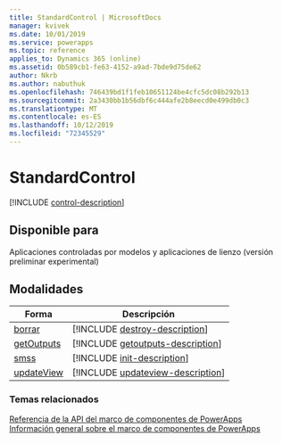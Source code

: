 ```yaml
---
title: StandardControl | MicrosoftDocs
manager: kvivek
ms.date: 10/01/2019
ms.service: powerapps
ms.topic: reference
applies_to: Dynamics 365 (online)
ms.assetid: 0b589cb1-fe63-4152-a9ad-7bde9d75de62
author: Nkrb
ms.author: nabuthuk
ms.openlocfilehash: 746439bd1f1feb10651124be4cfc5dc08b292b13
ms.sourcegitcommit: 2a3430bb1b56dbf6c444afe2b8eecd0e499db0c3
ms.translationtype: MT
ms.contentlocale: es-ES
ms.lasthandoff: 10/12/2019
ms.locfileid: "72345529"
---
```

# <a name="standardcontrol"></a>StandardControl

[!INCLUDE [control-description](includes/control-description.md)]

## <a name="available-for"></a>Disponible para 

Aplicaciones controladas por modelos y aplicaciones de lienzo (versión preliminar experimental)

## <a name="methods"></a>Modalidades

|Forma | Descripción | 
| ------------- |-------------|
|[borrar](control/destroy.md)|[!INCLUDE [destroy-description](control/includes/destroy-description.md)]| 
|[getOutputs](control/getoutputs.md)|[!INCLUDE [getoutputs-description](control/includes/getoutputs-description.md)]|
|[smss](control/init.md)|[!INCLUDE [init-description](control/includes/init-description.md)]|
|[updateView](control/updateview.md)|[!INCLUDE [updateview-description](control/includes/updateview-description.md)]|

### <a name="related-topics"></a>Temas relacionados

[Referencia de la API del marco de componentes de PowerApps](../reference/index.md)<br/>
[Información general sobre el marco de componentes de PowerApps](../overview.md)